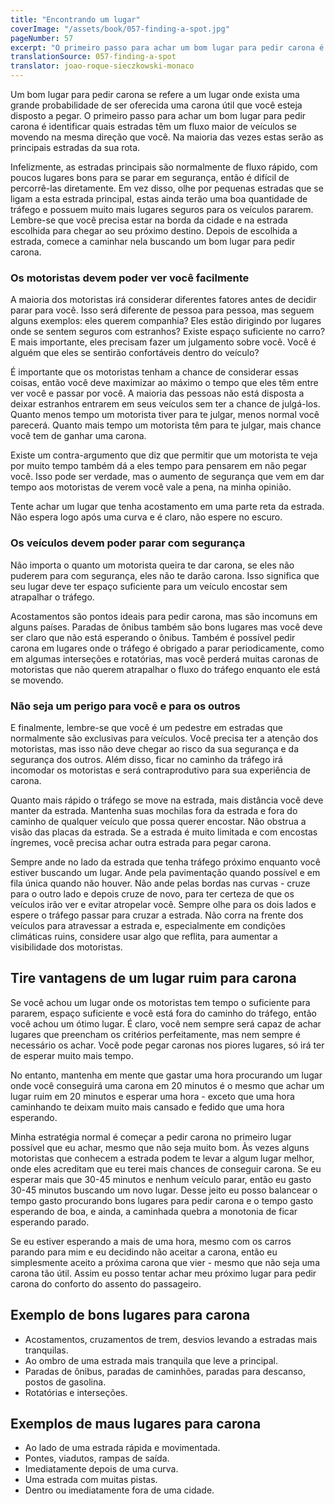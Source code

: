 ```yaml
---
title: "Encontrando um lugar"
coverImage: "/assets/book/057-finding-a-spot.jpg"
pageNumber: 57
excerpt: "O primeiro passo para achar um bom lugar para pedir carona é identificar quais estradas têm um fluxo maior de veículos se movendo na mesma direção que você."
translationSource: 057-finding-a-spot
translator: joao-roque-sieczkowski-monaco
---
```


Um bom lugar para pedir carona se refere a um lugar onde exista uma grande probabilidade de ser oferecida uma carona útil que você esteja disposto a pegar. O primeiro passo para achar um bom lugar para pedir carona é identificar quais estradas têm um fluxo maior de veículos se movendo na mesma direção que você. Na maioria das vezes estas serão as principais estradas da sua rota.

Infelizmente, as estradas principais são normalmente de fluxo rápido, com poucos lugares bons para se parar em segurança, então é difícil de percorrê-las diretamente. Em vez disso, olhe por pequenas estradas que se ligam a esta estrada principal, estas ainda terão uma boa quantidade de tráfego e possuem muito mais lugares seguros para os veículos pararem. Lembre-se que você precisa estar na borda da cidade e na estrada escolhida para chegar ao seu próximo destino. Depois de escolhida a estrada, comece a caminhar nela buscando um bom lugar para pedir carona.

### Os motoristas devem poder ver você facilmente

A maioria dos motoristas irá considerar diferentes fatores antes de decidir parar para você. Isso será diferente de pessoa para pessoa, mas seguem alguns exemplos: eles querem companhia? Eles estão dirigindo por lugares onde se sentem seguros com estranhos? Existe espaço suficiente no carro? E mais importante, eles precisam fazer um julgamento sobre você. Você é alguém que eles se sentirão confortáveis dentro do veículo?

É importante que os motoristas tenham a chance de considerar essas coisas, então você deve maximizar ao máximo o tempo que eles têm entre ver você e passar por você. A maioria das pessoas não está disposta a deixar estranhos entrarem em seus veículos sem ter a chance de julgá-los. Quanto menos tempo um motorista tiver para te julgar, menos normal você parecerá. Quanto mais tempo um motorista têm para te julgar, mais chance você tem de ganhar uma carona.

Existe um contra-argumento que diz que permitir que um motorista te veja por muito tempo também dá a eles tempo para pensarem em não pegar você. Isso pode ser verdade, mas o aumento de segurança que vem em dar tempo aos motoristas de verem você vale a pena, na minha opinião.

Tente achar um lugar que tenha acostamento em uma parte reta da estrada. Não espera logo após uma curva e é claro, não espere no escuro.

### Os veículos devem poder parar com segurança

Não importa o quanto um motorista queira te dar carona, se eles não puderem para com segurança, eles não te darão carona. Isso significa que seu lugar deve ter espaço suficiente para um veículo encostar sem atrapalhar o tráfego.

Acostamentos são pontos ideais para pedir carona, mas são incomuns em alguns países. Paradas de ônibus também são bons lugares mas você deve ser claro que não está esperando o ônibus. Também é possível pedir carona em lugares onde o tráfego é obrigado a parar periodicamente, como em algumas interseções e rotatórias, mas você perderá muitas caronas de motoristas que não querem atrapalhar o fluxo do tráfego enquanto ele está se movendo.

### Não seja um perigo para você e para os outros

E finalmente, lembre-se que você é um pedestre em estradas que normalmente são exclusivas para veículos. Você precisa ter a atenção dos motoristas, mas isso não deve chegar ao risco da sua segurança e da segurança dos outros. Além disso, ficar no caminho da tráfego irá incomodar os motoristas e será contraprodutivo para sua experiência de carona.

Quanto mais rápido o tráfego se move na estrada, mais distância você deve manter da estrada. Mantenha suas mochilas fora da estrada e fora do caminho de qualquer veículo que possa querer encostar. Não obstrua a visão das placas da estrada. Se a estrada é muito limitada e com encostas íngremes, você precisa achar outra estrada para pegar carona.

Sempre ande no lado da estrada que tenha tráfego próximo enquanto você estiver buscando um lugar. Ande pela pavimentação quando possível e em fila única quando não houver. Não ande pelas bordas nas curvas - cruze para o outro lado e depois cruze de novo, para ter certeza de que os veículos irão ver e evitar atropelar você. Sempre olhe para os dois lados e espere o tráfego passar para cruzar a estrada. Não corra na frente dos veículos para atravessar a estrada e, especialmente em condições climáticas ruins, considere usar algo que reflita, para aumentar a visibilidade dos motoristas.

## Tire vantagens de um lugar ruim para carona

Se você achou um lugar onde os motoristas tem tempo o suficiente para pararem, espaço suficiente e você está fora do caminho do tráfego, então você achou um ótimo lugar. É claro, você nem sempre será capaz de achar lugares que preencham os critérios perfeitamente, mas nem sempre é necessário os achar. Você pode pegar caronas nos piores lugares, só irá ter de esperar muito mais tempo.

No entanto, mantenha em mente que gastar uma hora procurando um lugar onde você conseguirá uma carona em 20 minutos é o mesmo que achar um lugar ruim em 20 minutos e esperar uma hora - exceto que uma hora caminhando te deixam muito mais cansado e fedido que uma hora esperando.

Minha estratégia normal é começar a pedir carona no primeiro lugar possível que eu achar, mesmo que não seja muito bom. Às vezes alguns motoristas que conhecem a estrada podem te levar a algum lugar melhor, onde eles acreditam que eu terei mais chances de conseguir carona. Se eu esperar mais que 30-45 minutos e nenhum veículo parar, então eu gasto 30-45 minutos buscando um novo lugar. Desse jeito eu posso balancear o tempo gasto procurando bons lugares para pedir carona e o tempo gasto esperando de boa, e ainda, a caminhada quebra a monotonia de ficar esperando parado.

Se eu estiver esperando a mais de uma hora, mesmo com os carros parando para mim e eu decidindo não aceitar a carona, então eu simplesmente aceito a próxima carona que vier - mesmo que não seja uma carona tão útil. Assim eu posso tentar achar meu próximo lugar para pedir carona do conforto do assento do passageiro.

## Exemplo de bons lugares para carona

- Acostamentos, cruzamentos de trem, desvios levando a estradas mais tranquilas.
- Ao ombro de uma estrada mais tranquila que leve a principal.
- Paradas de ônibus, paradas de caminhões, paradas para descanso, postos de gasolina.
- Rotatórias e interseções.

## Exemplos de maus lugares para carona

- Ao lado de uma estrada rápida e movimentada.
- Pontes, viadutos, rampas de saída.
- Imediatamente depois de uma curva.
- Uma estrada com muitas pistas.
- Dentro ou imediatamente fora de uma cidade.
